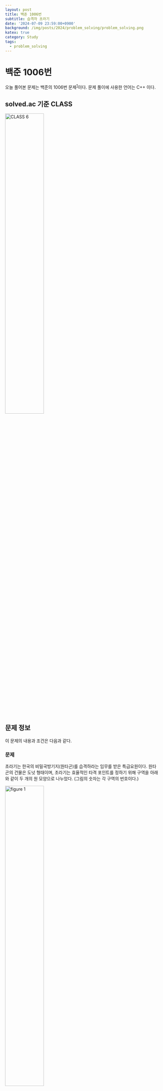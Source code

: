 ```yaml
---
layout: post
title: 백준 1006번
subtitle: 습격자 초라기
date: '2024-07-09 23:59:00+0900'
background: /img/posts/2024/problem_solving/problem_solving.png
katex: true
category: Study
tags:
  - problem_solving
---
```

# 백준 1006번

오늘 풀어본 문제는 백준의 1006번 문제<sup>[1](#footnote_1)</sup>이다. 문제 풀이에 사용한 언어는 C++ 이다.

## solved.ac 기준 CLASS

<img src="https://static.solved.ac/class/c6.svg" width="50%" height="50%" alt="CLASS 6">

## 문제 정보

이 문제의 내용과 조건은 다음과 같다.

### 문제

초라기는 한국의 비밀국방기지(원타곤)를 습격하라는 임무를 받은 특급요원이다. 원타곤의 건물은 도넛 형태이며, 초라기는 효율적인 타격 포인트를 정하기 위해 구역을 아래와 같이 두 개의 원 모양으로 나누었다. (그림의 숫자는 각 구역의 번호이다.)

<img src="https://www.acmicpc.net/upload/201003/dfck3232_34g7t9f4gp_b.jpg" width="50%" height="50%" alt="figure 1">

초라기는 각각 $W$ 명으로 구성된 특수소대를 다수 출동시켜 모든 구역에 침투시킬 예정이며, 각 구역 별로 적이 몇 명씩 배치되어 있는지는 초라기가 모두 알고 있다. 특수소대를 아래 조건에 따라 침투 시킬 수 있다.

1. 한 특수소대는 침투한 구역 외에, 인접한 한 구역 더 침투할 수 있다. (같은 경계를 공유하고 있으면 인접 하다고 한다. 위 그림에서 $1$ 구역은 $2$, $8$, $9$ 구역과 서로 인접한 상태다.) 즉, 한 특수소대는 한 개 혹은 두 개의 구역을 커버할 수 있다.

2. 특수소대끼리는 아군인지 적인지 구분을 못 하기 때문에, 각 구역은 하나의 소대로만 커버해야 한다.

3. 한 특수소대가 커버하는 구역의 적들의 합은 특수소대원 수 $W$ 보다 작거나 같아야 한다.

이때 초라기는 원타곤의 모든 구역을 커버하기 위해 침투 시켜야 할 특수 소대의 최소 개수를 알고 싶어 한다.

### 입력

첫째 줄에 테스트 케이스의 개수 $T$ 가 주어진다. 각 테스트 케이스는 다음과 같이 구성되어있다.

첫째 줄에는 $(\text{구역의 개수})/2$ 값 $N$ 과 특수 소대원의 수 $W$ 가 주어진다. $(1 \le N \le 10000, 1 \le W \le 10000)$.

둘째 줄에는 $1 \sim N$ 번째 구역에 배치된 적의 수가 주어지고, 셋째 줄에는 $N+1 \sim 2N$ 번째 구역에 배치된 적의 수가 공백으로 구분되어 주어진다. $(1 \le \text{각 구역에 배치된 최대 적의 수} \le 10000)$ 단, 한 구역에서 특수 소대원의 수보다 많은 적이 배치된 구역은 존재하지 않는다. (따라서, $\text{각 구역에 배치된 최대 적의 수} \le W$)

### 출력

각 테스트케이스에 대해서 한 줄에 하나씩 원타곤의 모든 구역을 커버하기 위해 침투 시켜야 할 특수 소대의 최소 개수를 출력하시오.

## 풀이과정

### 1번째 시도

문제를 보고 ~~끔찍한~~ DP 문제라는 것을 알 수 있었다. 점화식을 세운 아이디어는 다음과 같다.

- `dp` 배열의 인덱스의 의미: `dp` 배열은 2차원 배열로 되어있다. 

	첫 번째 인덱스는 원타곤을 일자로 폈다고 생각했을 때 첫 번째 칸들과 마지막 칸들을 '연결시켜' 소대를 파견했는가에 대한 정보를 담는다.
    
    두 번째 인덱스는 원타곤을 일자로 폈다고 생각했을 때 특정 번재 칸들까지 점령하는데 필요한 최소 소대의 개수를 담는다. 이 때 같은 번째 칸들까지라고 하더라도 첫 번째 인덱스의 값에 따라 필요한 소대의 수가 달라질 수 있다.

- 점화식 구조: 이전 두 인덱스 칸들의 소대수를 활용하여 현재 칸과 바로 직전 칸을 연결시킬 수 있는지 확인하고, 현재 칸들끼리 결합하는 경우가지 고려하여 가장 적은 소대수를 얻을 수 있는 경우를 저장하도록 점화식을 구성하였다.

코드는 다음과 같이 작성하였다.

```cpp
#include <bits/stdc++.h>

using namespace std;

using ll = long long;
using ull = unsigned long long;

using pii = pair<int, int>;
using pll = pair<ll, ll>;

void simulate();

int main(void) {
    ios::sync_with_stdio(false);
    cin.tie(nullptr);
    cout.tie(nullptr);

    int T;
    cin >> T;

    for (int i=0; i<T; i++) {
        simulate();
    }

    return 0;
}

void simulate() {
    int N, W;
    cin >> N >> W;

    vector<int> enemy[2];
    enemy[0].resize(N);
    enemy[1].resize(N);

    for (int i=0; i<N; i++) {
        cin >> enemy[0][i];
    }
    for (int i=0; i<N; i++) {
        cin >> enemy[1][i];
    }

    vector<vector<int>> dp(4, vector<int>(N, INT_MAX));

    for (int option=0; option<4; option++) {
        switch (option) {
            case 0: // Separated up and down
                dp[option][0] = 1 + (enemy[0][0] + enemy[1][0] > W);
                dp[option][1] = min({
                    dp[option][0] + 1 + (enemy[0][1] + enemy[1][1] > W),
                    2 + (enemy[0][0] + enemy[0][1] > W) + (enemy[1][0] + enemy[1][1] > W)
                });
                break;
            case 1: // Merged up and Separated down
                dp[option][0] = 2;
                dp[option][1] = min({
                    dp[option][0] + 1 + (enemy[0][1] + enemy[1][1] > W),
                    3 + (enemy[1][0] + enemy[1][1] > W)
                });
                break;
            case 2: // Separated up and Merged down
                dp[option][0] = 2;
                dp[option][1] = min({
                    dp[option][0] + 1 + (enemy[0][1] + enemy[1][1] > W),
                    3 + (enemy[0][0] + enemy[0][1] > W)
                });
                break;
            case 3: // Merged up and down
                dp[option][0] = 2;
                dp[option][1] = dp[option][0] + 1 + (enemy[0][1] + enemy[1][1] > W);
                break;
            default:
                break;
        }

        for (int i=2; i<N-1; i++) {
            dp[option][i] = min({
                dp[option][i-1] + 1 + (enemy[0][i] + enemy[1][i] > W),
                dp[option][i-2] + 2 + (enemy[0][i-1] + enemy[0][i] > W) + (enemy[1][i-1] + enemy[1][i] > W)
            });
        }

        switch (option) {
            case 0:
                dp[option][N-1] = min({
                    dp[option][N-2] + 1 + (enemy[0][N-1] + enemy[1][N-1] > W),
                    dp[option][N-3] + 2 + (enemy[0][N-2] + enemy[0][N-1] > W) + (enemy[1][N-2] + enemy[1][N-1] > W)
                });
                break;
            case 1:
                dp[option][N-1] = min({
                    dp[option][N-2] + 2 + (enemy[0][N-1] + enemy[0][0] > W) - 1,
                    dp[option][N-3] + 3 + (enemy[0][N-1] + enemy[0][0] > W) - 1 + (enemy[1][N-2] + enemy[1][N-1] > W)
                });
                break;
            case 2:
                dp[option][N-1] = min({
                    dp[option][N-2] + 2 + (enemy[1][N-1] + enemy[1][0] > W) - 1,
                    dp[option][N-3] + 3 + (enemy[1][N-1] + enemy[1][0] > W) - 1 + (enemy[0][N-2] + enemy[0][N-1] > W)
                });
                break;
            case 3:
                dp[option][N-1] = dp[option][N-2] + (enemy[0][N-1] + enemy[0][0] > W) + (enemy[1][N-1] + enemy[1][0] > W);
                break;
        }
    }

    cout << min({dp[0][N-1], dp[1][N-1], dp[2][N-1], dp[3][N-1]}) << "\n";
}
```

실행 결과 '틀렸습니다' 가 떴다.

### 2번째 시도

기껏 만들어둔 코드가 실패하고 마음이 꺾인 나는 잠자리에 들었다... 그리고 그 다음날은 무려 군입대날이었다!

신교대, 야수교를 거치도록 좋은 아이디어는 별로 떠오르지 않았고, 자대 배치를 받고도 2달이나 넘게 지나고서야, 나는 새로운 점화식에 대한 아이디어를 얻어 코드를 작성할 수 있었다.

기존에 점화식에서 발생했던 문제는, 모든 가능한 소대 파견 방식을 고려할 수 없다는 것이었다. 그래서 아예 접근 방식을 바꾸기로 했다. '그리디' 하게 최적의 연결방식을 찾는 대신, 최대한 모든 가능한 연결 방식을 고려할 수 있게 점화식을 세워보기로 했다.

새로운 점화식을 세운 아이디어는 다음과 같다.

- `dp` 배열의 인덱스의 의미: `dp` 배열은 3차원 배열로 되어있다. 

	첫 번째 인덱스는 원타곤을 일자로 폈다고 생각했을 때 첫 번째 칸들과 마지막 칸들을 '연결시켜' 소대를 파견했는가에 대한 정보를 담는다.
    
    두 번째 인덱스는 원타곤을 일자로 폈다고 생각했을 때 특정 번재 칸들과 그 이전 칸과의 연결 상태에 대한 정보를 담는다. 이것이 이번에 새롭게 작성한 점화식의 주요 아이디어다.
    
    세 번째 인덱스는 원타곤을 일자로 폈다고 생각했을 때 특정 번재 칸들까지 점령하는데 필요한 최소 소대의 개수를 담는다. 이 때 같은 번째 칸들까지라고 하더라도 첫 번째 인덱스와 두 번째 인덱스의 값에 따라 필요한 소대의 수가 달라질 수 있다.

- 점화식 구조: 이전 칸들과의 연결 상태 및 파견 소대 수를 고려하여 현재 가능한 모든 파견 방식을 저장하도록 점화식을 구성하였다.

코드는 다음과 같이 새로 작성하였다.

```cpp
#include <bits/extc++.h>

using namespace __gnu_pbds;
using namespace std;

using ll = long long int;
using ull = unsigned long long int;

using pll = pair<ll, ll>;

void simulate(void);

int main(void) {
    ios::sync_with_stdio(false);
    cin.tie(nullptr);
    cout.tie(nullptr);

    int T;
    cin >> T;

    for (int i=0; i<T; i++) {
        simulate();
    }

    return 0;
}

void simulate(void) {
    const int NONE_OCCUPIED = 0;
    const int UP_OCCUPIED = 1;
    const int DOWN_OCCUPIED = 2;
    const int BOTH_OCCUPIED = 3;

    int N, W, result = INT_MAX;
    cin >> N >> W;

    vector<pll> enemy;
    enemy.resize(N);

    for (int i=0; i<N; i++) {
        cin >> enemy[i].first;
    }
    for (int i=0; i<N; i++) {
        cin >> enemy[i].second;
    }

    // First index: Connectedness of Start and End
    // Second index: Connectivity of current index
    // Third index: Current index considering the circle as a line

    const int LIER = 4;

    vector<vector<vector<int>>> dp(4, vector<vector<int>>(4, vector<int>(N+1, INT_MAX)));

    dp[NONE_OCCUPIED][NONE_OCCUPIED][0] = 2;
    dp[NONE_OCCUPIED][UP_OCCUPIED][0] = LIER;
    dp[NONE_OCCUPIED][DOWN_OCCUPIED][0] = LIER;
    dp[NONE_OCCUPIED][BOTH_OCCUPIED][0] = 1 + (enemy[0].first + enemy[0].second > W);

    dp[UP_OCCUPIED][NONE_OCCUPIED][0] = LIER;
    dp[UP_OCCUPIED][UP_OCCUPIED][0] = 2;
    dp[UP_OCCUPIED][DOWN_OCCUPIED][0] = LIER;
    dp[UP_OCCUPIED][BOTH_OCCUPIED][0] = LIER;

    dp[DOWN_OCCUPIED][NONE_OCCUPIED][0] = LIER;
    dp[DOWN_OCCUPIED][UP_OCCUPIED][0] = LIER;
    dp[DOWN_OCCUPIED][DOWN_OCCUPIED][0] = 2;
    dp[DOWN_OCCUPIED][BOTH_OCCUPIED][0] = LIER;

    dp[BOTH_OCCUPIED][NONE_OCCUPIED][0] = LIER;
    dp[BOTH_OCCUPIED][UP_OCCUPIED][0] = LIER;
    dp[BOTH_OCCUPIED][DOWN_OCCUPIED][0] = LIER;
    dp[BOTH_OCCUPIED][BOTH_OCCUPIED][0] = 2;

    for (int option=0; option<4; option++) {
        for (int i=1; i<N; i++) {
            dp[option][NONE_OCCUPIED][i] = 2 + min({
                dp[option][NONE_OCCUPIED][i-1],
                dp[option][UP_OCCUPIED][i-1],
                dp[option][DOWN_OCCUPIED][i-1],
                dp[option][BOTH_OCCUPIED][i-1]
            });

            dp[option][UP_OCCUPIED][i] = 1 + min({
                dp[option][NONE_OCCUPIED][i-1] + (enemy[i-1].first + enemy[i].first > W),
                dp[option][DOWN_OCCUPIED][i-1] + (enemy[i-1].first + enemy[i].first > W)
            });

            dp[option][DOWN_OCCUPIED][i] = 1 + min({
                dp[option][NONE_OCCUPIED][i-1] + (enemy[i-1].second + enemy[i].second > W),
                dp[option][UP_OCCUPIED][i-1] + (enemy[i-1].second + enemy[i].second > W)
            });

            dp[option][BOTH_OCCUPIED][i] = min(1 + min({
                dp[option][NONE_OCCUPIED][i-1] + (enemy[i].first + enemy[i].second > W),
                dp[option][UP_OCCUPIED][i-1] + (enemy[i].first + enemy[i].second > W),
                dp[option][DOWN_OCCUPIED][i-1] + (enemy[i].first + enemy[i].second > W),
                dp[option][BOTH_OCCUPIED][i-1] + (enemy[i].first + enemy[i].second > W)
            }), dp[option][NONE_OCCUPIED][i-1] + (enemy[i-1].first + enemy[i].first > W) + (enemy[i-1].second + enemy[i].second > W));
        }
    }

    vector<int> candidates = {
        dp[NONE_OCCUPIED][NONE_OCCUPIED][N-1],
        dp[NONE_OCCUPIED][UP_OCCUPIED][N-1],
        dp[NONE_OCCUPIED][DOWN_OCCUPIED][N-1],
        dp[NONE_OCCUPIED][BOTH_OCCUPIED][N-1],

        dp[UP_OCCUPIED][NONE_OCCUPIED][N-1] - (enemy[0].first + enemy[N-1].first <= W),
        dp[UP_OCCUPIED][UP_OCCUPIED][N-1],
        dp[UP_OCCUPIED][DOWN_OCCUPIED][N-1] - (enemy[0].first + enemy[N-1].first <= W),
        dp[UP_OCCUPIED][BOTH_OCCUPIED][N-1],

        dp[DOWN_OCCUPIED][NONE_OCCUPIED][N-1] - (enemy[0].second + enemy[N-1].second <= W),
        dp[DOWN_OCCUPIED][UP_OCCUPIED][N-1] - (enemy[0].second + enemy[N-1].second <= W),
        dp[DOWN_OCCUPIED][DOWN_OCCUPIED][N-1],
        dp[DOWN_OCCUPIED][BOTH_OCCUPIED][N-1],

        dp[BOTH_OCCUPIED][NONE_OCCUPIED][N-1] - (enemy[0].first + enemy[N-1].first <= W) - (enemy[0].second + enemy[N-1].second <= W),
        dp[BOTH_OCCUPIED][UP_OCCUPIED][N-1],
        dp[BOTH_OCCUPIED][DOWN_OCCUPIED][N-1],
        dp[BOTH_OCCUPIED][BOTH_OCCUPIED][N-1],
    };

    result = *min_element(candidates.begin(), candidates.end());

    cout << result << '\n';
}
```

그러자 모든 테스트 케이스를 통과하고 '맞았습니다'가 나오는 것을 확인할 수 있었다.

## 마무리

너무 긴 싸움이었다. 입대를 하고 초반에는 금방 아이디어를 떠올릴 것이라고 생각했는데, 오히려 더더욱 미궁에 빠졌고, 자대 배치를 받을 때쯤에는 군생활 안에 풀 수 있는 문제인지 의구심이 들기 시작했다.

하지만 시간이 약이라고 결국에는 문제에 대한 좋은 아이디어가 떠올랐고, 테스트 케이스를 뜯어보며 연구한 끝에 제대로 된 코드를 만들어낼 수 있었다. CLASS 6 금장을 위한 힘찬 여정 중 난데없이 찾아온 습격자를 제대로 퇴치하는 데 성공한 것이다!

어쨌든 이 문제를 풀면서 DP가 얼마나 다양하고 창의적으로 ~~나를 괴롭힐 수 있는지~~ 활용될 수 있는지 제대로 배울 수 있었다. CLASS 6 에서도 주구장창 DP 문제를 풀어야 할 것 같은 예감이 든다...

오늘의 PS는 여기까지!

---
<a name="footnote_1">1</a>: <https://www.acmicpc.net/problem/1006>
